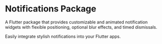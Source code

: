 # Notifications Package

A Flutter package that provides customizable and animated notification widgets with flexible positioning, optional blur effects, and timed dismissals. 

Easily integrate stylish notifications into your Flutter apps.
